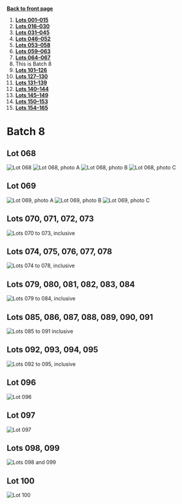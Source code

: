 [**Back to front page**](/README.md)
1.  [**Lots 001&ndash;015**](/Batch-01.md)
2.  [**Lots 016&ndash;030**](/Batch-02.md)
3.  [**Lots 031&ndash;045**](/Batch-03.md)
4.  [**Lots 046&ndash;052**](/Batch-04.md)
5.  [**Lots 053&ndash;058**](/Batch-05.md)
6.  [**Lots 059&ndash;063**](/Batch-06.md)
7.  [**Lots 064&ndash;067**](/Batch-07.md)
8.  This is Batch 8
9.  [**Lots 101&ndash;126**](/Batch-09.md)
10. [**Lots 127&ndash;130**](/Batch-10.md)
11. [**Lots 131&ndash;139**](/Batch-11.md)
12. [**Lots 140&ndash;144**](/Batch-12.md)
13. [**Lots 145&ndash;149**](/Batch-13.md)
14. [**Lots 150&ndash;153**](/Batch-14.md)
15. [**Lots 154&ndash;165**](/Batch-15.md)

# Batch 8
<section>
    <h2>Lot 068</h2>
    <img src="../pic/train-068.jpg" alt="Lot 068">
    <img src="../pic/train-068a.jpg" alt="Lot 068, photo A">
    <img src="../pic/train-068b.jpg" alt="Lot 068, photo B">
    <img src="../pic/train-068c.jpg" alt="Lot 068, photo C">
</section>
<section>
    <h2>Lot 069</h2>
    <img src="../pic/train-069a.jpg" alt="Lot 069, photo A">
    <img src="../pic/train-069b.jpg" alt="Lot 069, photo B">
    <img src="../pic/train-069c.jpg" alt="Lot 069, photo C">
</section>
<section>
    <h2>Lots 070, 071, 072, 073</h2>
    <img src="../pic/train-070-071-072-073.jpg" alt="Lots 070 to 073, inclusive">
</section>
<section>
    <h2>Lots 074, 075, 076, 077, 078</h2>
    <img src="../pic/train-074-075-076-077-078.jpg" alt="Lots 074 to 078, inclusive">
</section>
<section>
    <h2>Lots 079, 080, 081, 082, 083, 084</h2>
    <img src="../pic/train-079-080-081-082-083-084.jpg" alt="Lots 079 to 084, inclusive">
</section>
<section>
    <h2>Lots 085, 086, 087, 088, 089, 090, 091</h2>
    <img src="../pic/train-085-086-087-088-089-090-091.jpg" alt="Lots 085 to 091 inclusive">
</section>
<section>
    <h2>Lots 092, 093, 094, 095</h2>
    <img src="../pic/train-092-093-094-095.jpg" alt="Lots 092 to 095, inclusive">
</section>
<section>
    <h2>Lot 096</h2>
    <img src="../pic/train-096.jpg" alt="Lot 096">
</section>
<section>
    <h2>Lot 097</h2>
    <img src="../pic/train-097.jpg" alt="Lot 097">
</section>
<section>
    <h2>Lots 098, 099</h2>
    <img src="../pic/train-098-099.jpg" alt="Lots 098 and 099">
</section>
<section>
    <h2>Lot 100</h2>
    <img src="../pic/train-100.jpg" alt="Lot 100">
</section>
